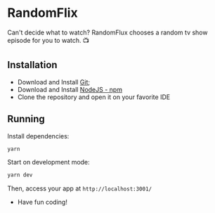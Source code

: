 # RandomFlix

Can't decide what to watch? RandomFlux chooses a random tv show episode for you to watch. 📺

## Installation

* Download and Install [Git](http://git-scm.com);
* Download and Install [NodeJS - npm](http://nodejs.org)
* Clone the repository and open it on your favorite IDE

## Running

Install dependencies:

```sh
yarn
```

Start on development mode:

```sh
yarn dev
```

Then, access your app at `http://localhost:3001/`

* Have fun coding!
